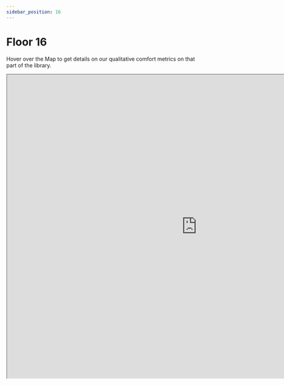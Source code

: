 ```yaml
---
sidebar_position: 16
---
```


# Floor 16

Hover over the Map to get details on our qualitative comfort metrics on that part of the library. 

<iframe src="https://suobset.github.io/iCons/iCons3-CS1/qualitative-floormaps/floor16.html" width="1000" height="800"></iframe>